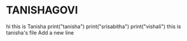 # TANISHAGOVI
hi this is Tanisha 
print("tanisha")
print("srisabitha")
print("vishali")
this is tanisha's file 
Add a new line
